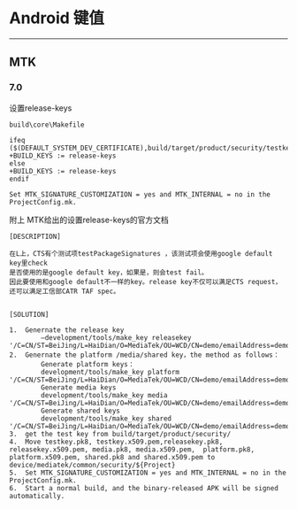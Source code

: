 
# Android 键值
---

## MTK 

### 7.0

设置release-keys

	build\core\Makefile

	ifeq ($(DEFAULT_SYSTEM_DEV_CERTIFICATE),build/target/product/security/testkey)
	+BUILD_KEYS := release-keys
	else
	+BUILD_KEYS := release-keys
	endif

	Set MTK_SIGNATURE_CUSTOMIZATION = yes and MTK_INTERNAL = no in the ProjectConfig.mk. 


附上 MTK给出的设置release-keys的官方文档

	[DESCRIPTION]
	
	在L上，CTS有个测试项testPackageSignatures ，该测试项会使用google default key里check
	是否使用的是google default key，如果是，则会test fail。
	因此要使用和google default不一样的key。release key不仅可以满足CTS request，还可以满足工信部CATR TAF spec。
	
	
	[SOLUTION]
	
	1.  Genernate the release key
			–development/tools/make_key releasekey       '/C=CN/ST=BeiJing/L=HaiDian/O=MediaTek/OU=WCD/CN=demo/emailAddress=demo@mediatek.com'
	2.  Genernate the platform /media/shared key，the method as follows：
			Generate platform keys：
			development/tools/make_key platform               '/C=CN/ST=BeiJing/L=HaiDian/O=MediaTek/OU=WCD/CN=demo/emailAddress=demo@mediatek.com'
			Generate media keys
			development/tools/make_key media '/C=CN/ST=BeiJing/L=HaiDian/O=MediaTek/OU=WCD/CN=demo/emailAddress=demo@mediatek.com'
			Generate shared keys
			development/tools/make_key shared '/C=CN/ST=BeiJing/L=HaiDian/O=MediaTek/OU=WCD/CN=demo/emailAddress=demo@mediatek.com'
	3.  get the test key from build/target/product/security/
	4.  Move testkey.pk8, testkey.x509.pem,releasekey.pk8, releasekey.x509.pem, media.pk8, media.x509.pem, 	platform.pk8, platform.x509.pem, shared.pk8 and shared.x509.pem to device/mediatek/common/security/${Project} 
	5.  Set MTK_SIGNATURE_CUSTOMIZATION = yes and MTK_INTERNAL = no in the ProjectConfig.mk. 
	6.  Start a normal build, and the binary-released APK will be signed automatically.